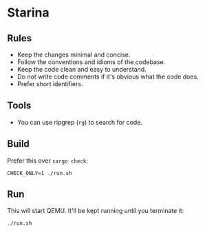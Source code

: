 # Starina

## Rules

- Keep the changes minimal and concise.
- Follow the conventions and idioms of the codebase.
- Keep the code clean and easy to understand.
- Do not write code comments if it's obvious what the code does.
- Prefer short identifiers.

## Tools

- You can use ripgrep (`rg`) to search for code.

## Build

Prefer this over `cargo check`:

```
CHECK_ONLY=1 ./run.sh
```

## Run

This will start QEMU. It'll be kept running until you terminate it:

```
./run.sh
```
